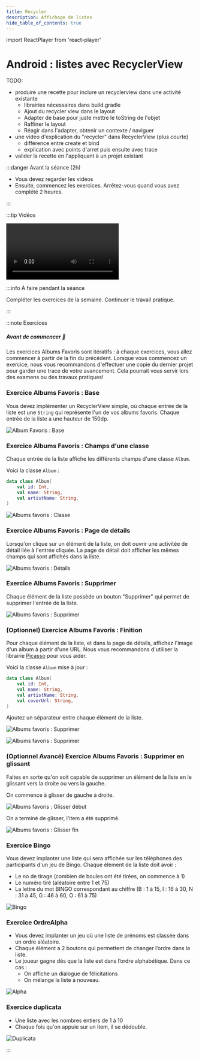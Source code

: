 ```yaml
---
title: Recycler
description: Affichage de listes
hide_table_of_contents: true
---
```


import ReactPlayer from 'react-player'

# Android : listes avec RecyclerView

<Row>

<Column>

TODO:

- produire une recette pour inclure un recyclerview dans une activité existante
  - librairies nécessaires dans build.gradle
  - Ajout du recycler view dans le layout
  - Adapter de base pour juste mettre le toString de l'objet
  - Raffiner le layout
  - Réagir dans l'adapter, obtenir un contexte / naviguer
- une video d'explication du "recycler" dans RecyclerView (plus courte)
  - différence entre create et bind
  - explication avec points d'arret puis ensuite avec trace
- valider la recette en l'appliquant à un projet existant

:::danger Avant la séance (2h)

- Vous devez regarder les vidéos
- Ensuite, commencez les exercices. Arrêtez-vous quand vous avez complété 2 heures.

:::

</Column>

<Column>

:::tip Vidéos

<Video url="https://youtu.be/nkGseYC3QAw" />

[Code après video 1](https://github.com/departement-info-cem/3N5-Prog3/tree/main/code/recyclerview)

<Video url="https://youtu.be/gtHix80YUx0" />

[Code après video 2](https://github.com/departement-info-cem/3N5-Prog3/tree/main/code/RecyclerView-Deboguage)

:::

</Column>

<Column>

:::info À faire pendant la séance

Compléter les exercices de la semaine. Continuer le travail pratique.

:::

</Column>

</Row>

:::note Exercices

##### Avant de commencer 🤔

Les exercices Albums Favoris sont itératifs : à chaque exercices, vous allez commencer à partir de la fin du précédent. Lorsque vous commencez un exercice, nous vous recommandons d'effectuer une copie du dernier projet pour garder une trace de votre avancement. Cela pourrait vous servir lors des examens ou des travaux pratiques!

### Exercice Albums Favoris : Base

<Row>

<Column size="9" >

Vous devez implémenter un RecyclerView simple, où chaque entrée de la liste est une `String` qui représente l'un de vos albums favoris. Chaque entrée de la liste a une hauteur de 150dp.

</Column>
<Column size="3" >

![Album Favoris : Base](_14-recycler/albums_favoris_base.png)

</Column>

</Row>

### Exercice Albums Favoris : Champs d'une classe

<Row>

<Column size="9" >

Chaque entrée de la liste affiche les différents champs d'une classe `Album`.

Voici la classe `Album` :

```kotlin
data class Album(
    val id: Int,
    val name: String,
    val artistName: String,
)
```

</Column>
<Column size="3" >

![Albums favoris : Classe](_14-recycler/albums_favoris_classe.png)

</Column>

</Row>

### Exercice Albums Favoris : Page de détails

<Row>

<Column size="9" >

Lorsqu'on clique sur un élément de la liste, on doit ouvrir une activitée de détail liée à l'entrée cliquée. La page de détail doit afficher les mêmes champs qui sont affichés dans la liste.

</Column>
<Column size="3" >

![Albums favoris : Détails](_14-recycler/albums_favoris_details.png)

</Column>
</Row>

### Exercice Albums Favoris : Supprimer

<Row>

<Column size="9" >

Chaque élément de la liste possède un bouton "Supprimer" qui permet de supprimer l'entrée de la liste.

</Column>
<Column size="3" >

![Albums favoris : Supprimer](_14-recycler/albums_favoris_supprimer.png)

</Column>
</Row>

### (Optionnel) Exercice Albums Favoris : Finition

<Row>

<Column size="6" >

Pour chaque élément de la liste, et dans la page de détails, affichez l'image d'un album à partir d'une URL. Nous vous recommandons d'utiliser la librairie [Picasso](https://square.github.io/picasso/) pour vous aider.

Voici la classe `Album` mise à jour :

```kotlin
data class Album(
    val id: Int,
    val name: String,
    val artistName: String,
    val coverUrl: String,
)
```

Ajoutez un séparateur entre chaque élément de la liste.

</Column>
<Column size="3" >

![Albums favoris : Supprimer](_14-recycler/albums_favoris_finition_item.png)

</Column>
<Column size="3" >

![Albums favoris : Supprimer](_14-recycler/albums_favoris_finition_details.png)

</Column>
</Row>

### (Optionnel Avancé) Exercice Albums Favoris : Supprimer en glissant

<Row>

<Column size="6" >

Faites en sorte qu'on soit capable de supprimer un élément de la liste en le glissant vers la droite ou vers la gauche.

</Column>
<Column size="3" >

On commence à glisser de gauche à droite.

![Albums favoris : Glisser début](_14-recycler/albums_favoris_glisser_debut.png)

</Column>
<Column size="3" >

On a terminé de glisser, l'item a été supprimé.

![Albums favoris : Glisser fin](_14-recycler/albums_favoris_glisser_fin.png)

</Column>
</Row>

### Exercice Bingo

Vous devez implanter une liste qui sera affichée sur les téléphones des participants d'un jeu de Bingo. Chaque élément de la liste doit avoir :

- Le no de tirage (combien de boules ont été tirées, on commence à 1)
- Le numéro tiré (aléatoire entre 1 et 75)
- La lettre du mot BINGO correspondant au chiffre (B : 1 à 15, I : 16 à 30, N : 31 à 45, G : 46 à 60, O : 61 à 75)

<Row>

<Column size="6">

![Bingo](_14-recycler/bingoList.png)

</Column>

</Row>

### Exercice OrdreAlpha

<Row>

<Column size="6" >

- Vous devez implanter un jeu où une liste de prénoms est classée dans un ordre aléatoire.
- Chaque élément a 2 boutons qui permettent de changer l’ordre dans la liste.
- Le joueur gagne dès que la liste est dans l’ordre alphabétique. Dans ce cas :
  - On affiche un dialogue de félicitations
  - On mélange la liste à nouveau.

</Column>

<Column size="6">

![Alpha](_14-recycler/ordre_alpha.png)

</Column>

</Row>

### Exercice duplicata

<Row>

<Column size="9" >

- Une liste avec les nombres entiers de 1 à 10
- Chaque fois qu'on appuie sur un item, il se dédouble.

</Column>

<Column size="3">

![Duplicata](_14-recycler/duplicata.png)

</Column>

</Row>

:::
